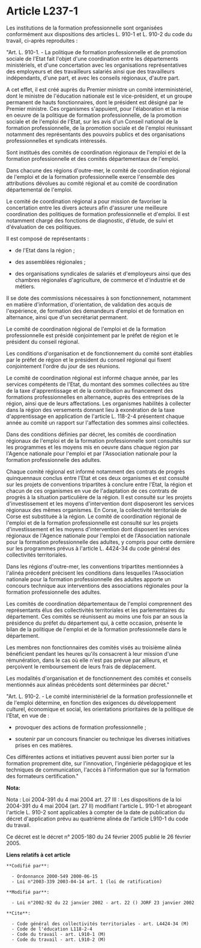 # Article L237-1

Les institutions de la formation professionnelle sont organisées conformément aux dispositions des articles L. 910-1 et L.
910-2 du code du travail, ci-après reproduites :

"Art. L. 910-1. - La politique de formation professionnelle et de promotion sociale de l'Etat fait l'objet d'une coordination
entre les départements ministériels, et d'une concertation avec les organisations représentatives des employeurs et des
travailleurs salariés ainsi que des travailleurs indépendants, d'une part, et avec les conseils régionaux, d'autre part.

A cet effet, il est créé auprès du Premier ministre un comité interministériel, dont le ministre de l'éducation nationale est
le vice-président, et un groupe permanent de hauts fonctionnaires, dont le président est désigné par le Premier ministre. Ces
organismes s'appuient, pour l'élaboration et la mise en oeuvre de la politique de formation professionnelle, de la promotion
sociale et de l'emploi de l'Etat, sur les avis d'un Conseil national de la formation professionnelle, de la promotion sociale
et de l'emploi réunissant notamment des représentants des pouvoirs publics et des organisations professionnelles et syndicats
intéressés.

Sont institués des comités de coordination régionaux de l'emploi et de la formation professionnelle et des comités
départementaux de l'emploi.

Dans chacune des régions d'outre-mer, le comité de coordination régional de l'emploi et de la formation professionnelle
exerce l'ensemble des attributions dévolues au comité régional et au comité de coordination départemental de l'emploi.

Le comité de coordination régional a pour mission de favoriser la concertation entre les divers acteurs afin d'assurer une
meilleure coordination des politiques de formation professionnelle et d'emploi. Il est notamment chargé des fonctions de
diagnostic, d'étude, de suivi et d'évaluation de ces politiques.

Il est composé de représentants :

- de l'Etat dans la région ;

- des assemblées régionales ;

- des organisations syndicales de salariés et d'employeurs ainsi que des chambres régionales d'agriculture, de commerce et
d'industrie et de métiers.

Il se dote des commissions nécessaires à son fonctionnement, notamment en matière d'information, d'orientation, de validation
des acquis de l'expérience, de formation des demandeurs d'emploi et de formation en alternance, ainsi que d'un secrétariat
permanent.

Le comité de coordination régional de l'emploi et de la formation professionnelle est présidé conjointement par le préfet de
région et le président du conseil régional.

Les conditions d'organisation et de fonctionnement du comité sont établies par le préfet de région et le président du conseil
régional qui fixent conjointement l'ordre du jour de ses réunions.

Le comité de coordination régional est informé chaque année, par les services compétents de l'Etat, du montant des sommes
collectées au titre de la taxe d'apprentissage et de la contribution au financement des formations professionnelles en
alternance, auprès des entreprises de la région, ainsi que de leurs affectations. Les organismes habilités à collecter dans
la région des versements donnant lieu à exonération de la taxe d'apprentissage en application de l'article L. 118-2-4
présentent chaque année au comité un rapport sur l'affectation des sommes ainsi collectées.

Dans des conditions définies par décret, les comités de coordination régionaux de l'emploi et de la formation professionnelle
sont consultés sur les programmes et les moyens mis en oeuvre dans chaque région par l'Agence nationale pour l'emploi et par
l'Association nationale pour la formation professionnelle des adultes.

Chaque comité régional est informé notamment des contrats de progrès quinquennaux conclus entre l'Etat et ces deux organismes
et est consulté sur les projets de conventions tripartites à conclure entre l'Etat, la région et chacun de ces organismes en
vue de l'adaptation de ces contrats de progrès à la situation particulière de la région. Il est consulté sur les projets
d'investissement et les moyens d'intervention dont disposeront les services régionaux des mêmes organismes. En Corse, la
collectivité territoriale de Corse est substituée à la région. Le comité de coordination régional de l'emploi et de la
formation professionnelle est consulté sur les projets d'investissement et les moyens d'intervention dont disposent les
services régionaux de l'Agence nationale pour l'emploi et de l'Association nationale pour la formation professionnelle des
adultes, y compris pour cette dernière sur les programmes prévus à l'article L. 4424-34 du code général des collectivités
territoriales.

Dans les régions d'outre-mer, les conventions tripartites mentionnées à l'alinéa précédent précisent les conditions dans
lesquelles l'Association nationale pour la formation professionnelle des adultes apporte un concours technique aux
interventions des associations régionales pour la formation professionnelle des adultes.

Les comités de coordination départementaux de l'emploi comprennent des représentants élus des collectivités territoriales et
les parlementaires du département. Ces comités se réunissent au moins une fois par an sous la présidence du préfet du
département qui, à cette occasion, présente le bilan de la politique de l'emploi et de la formation professionnelle dans le
département.

Les membres non fonctionnaires des comités visés au troisième alinéa bénéficient pendant les heures qu'ils consacrent à leur
mission d'une rémunération, dans le cas où elle n'est pas prévue par ailleurs, et perçoivent le remboursement de leurs frais
de déplacement.

Les modalités d'organisation et de fonctionnement des comités et conseils mentionnés aux alinéas précédents sont déterminées
par décret."

"Art. L. 910-2. -     Le comité interministériel de la formation professionnelle et de l'emploi détermine, en fonction des
exigences du développement culturel, économique et social, les orientations prioritaires de la politique de l'Etat, en vue
de :

- provoquer des actions de formation professionnelle ;

- soutenir par un concours financier ou technique les diverses initiatives prises en ces matières.

Ces différentes actions et initiatives peuvent aussi bien porter sur la formation proprement dite, sur l'innovation,
l'ingénierie pédagogique et les techniques de communication, l'accès à l'information que sur la formation des formateurs
certification."

**Nota:**

Nota : Loi 2004-391 du 4 mai 2004 art. 27 III : Les dispositions de la loi 2004-391 du 4 mai 2004 (art. 27 II) modifiant
l'article L. 910-1 et abrogeant l'article L. 910-2 sont applicables à compter de la date de publication du décret
d'application prévu au quatrième alinéa de l'article L910-1 du code du travail.

Ce décret est le décret n° 2005-180 du 24 février 2005 publié le 26 février 2005.

**Liens relatifs à cet article**

	**Codifié par**:

	  - Ordonnance 2000-549 2000-06-15
	  - Loi n°2003-339 2003-04-14 art. 1 (loi de ratification)

	**Modifié par**:

	  - Loi n°2002-92 du 22 janvier 2002 - art. 22 () JORF 23 janvier 2002

	**Cite**:

	  - Code général des collectivités territoriales - art. L4424-34 (M)
	  - Code de l'éducation L118-2-4
	  - Code du travail - art. L910-1 (M)
	  - Code du travail - art. L910-2 (M)
